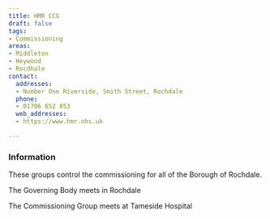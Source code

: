 ```yaml
---
title: HMR CCG
draft: false
tags:
- Commissioning
areas:
- Middleton
- Heywood
- Rocdhale
contact:
  addresses:
  - Number One Riverside, Smith Street, Rochdale
  phone:
  - 01706 652 853
  web_addresses:
  - https://www.hmr.nhs.uk

---
```


### Information

These groups control the commissioning for all
of the Borough of Rochdale.

The Governing Body meets in Rochdale

The Commissioning Group meets at Tameside Hospital
